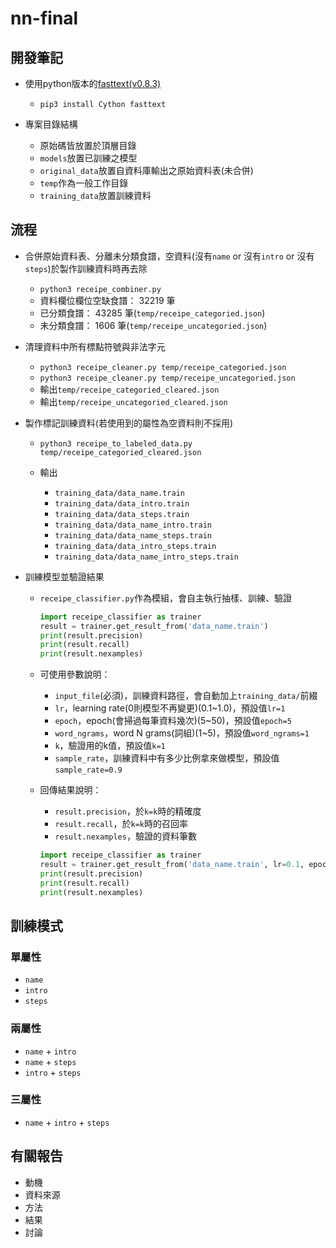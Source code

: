 # nn-final

## 開發筆記

-   使用python版本的[fasttext(v0.8.3)](https://pypi.org/project/fasttext/)

    -   `pip3 install Cython fasttext`

-   專案目錄結構

    -   原始碼皆放置於頂層目錄
    -   `models`放置已訓練之模型
    -   `original_data`放置自資料庫輸出之原始資料表(未合併)
    -   `temp`作為一般工作目錄
    -   `training_data`放置訓練資料

## 流程

-   合併原始資料表、分離未分類食譜，空資料(沒有`name` or 沒有`intro` or 沒有`steps`)於製作訓練資料時再去除

    -   `python3 receipe_combiner.py`
    -   資料欄位欄位空缺食譜： 32219 筆
    -   已分類食譜： 43285 筆(`temp/receipe_categoried.json`)
    -   未分類食譜： 1606 筆(`temp/receipe_uncategoried.json`)

-   清理資料中所有標點符號與非法字元

    -   `python3 receipe_cleaner.py temp/receipe_categoried.json`
    -   `python3 receipe_cleaner.py temp/receipe_uncategoried.json`
    -   輸出`temp/receipe_categoried_cleared.json`
    -   輸出`temp/receipe_uncategoried_cleared.json`

-   製作標記訓練資料(若使用到的屬性為空資料則不採用)

    -   `python3 receipe_to_labeled_data.py temp/receipe_categoried_cleared.json`
    -   輸出

        -   `training_data/data_name.train`
        -   `training_data/data_intro.train`
        -   `training_data/data_steps.train`
        -   `training_data/data_name_intro.train`
        -   `training_data/data_name_steps.train`
        -   `training_data/data_intro_steps.train`
        -   `training_data/data_name_intro_steps.train`

-   訓練模型並驗證結果

    -   `receipe_classifier.py`作為模組，會自主執行抽樣、訓練、驗證

        ```python
        import receipe_classifier as trainer
        result = trainer.get_result_from('data_name.train')
        print(result.precision)
        print(result.recall)
        print(result.nexamples)
        ```

    -   可使用參數說明：

        -   `input_file`(必須)，訓練資料路徑，會自動加上`training_data/`前綴
        -   `lr`，learning rate(0則模型不再變更)(0.1~1.0)，預設值`lr=1`
        -   `epoch`，epoch(會掃過每筆資料幾次)(5~50)，預設值`epoch=5`
        -   `word_ngrams`，word N grams(詞組)(1~5)，預設值`word_ngrams=1`
        -   `k`，驗證用的k值，預設值`k=1`
        -   `sample_rate`，訓練資料中有多少比例拿來做模型，預設值`sample_rate=0.9`

    -   回傳結果說明：

        -   `result.precision`，於`k=k`時的精確度
        -   `result.recall`，於`k=k`時的召回率
        -   `result.nexamples`，驗證的資料筆數

        ```python
        import receipe_classifier as trainer
        result = trainer.get_result_from('data_name.train', lr=0.1, epoch=5, word_ngrams=1, k=1, sample_rate=0.9)
        print(result.precision)
        print(result.recall)
        print(result.nexamples)
        ```

## 訓練模式

### 單屬性

-   `name`
-   `intro`
-   `steps`

### 兩屬性

-   `name` + `intro`
-   `name` + `steps`
-   `intro` + `steps`

### 三屬性

-   `name` + `intro` + `steps`

## 有關報告

-   動機
-   資料來源
-   方法
-   結果
-   討論
